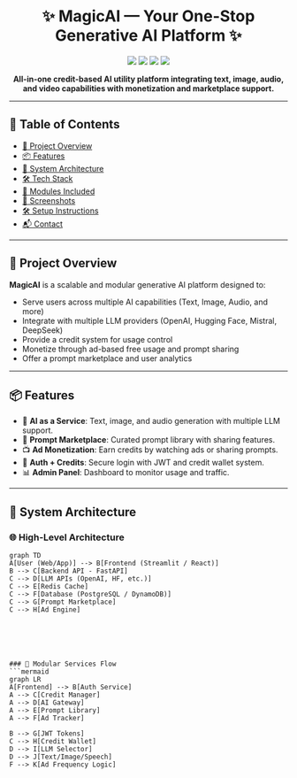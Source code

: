 <h1 align="center">✨ MagicAI — Your One-Stop Generative AI Platform ✨</h1>

<p align="center">
  <img src="https://img.shields.io/badge/AI-Powered-blueviolet?style=for-the-badge&logo=openai" />
  <img src="https://img.shields.io/badge/FastAPI-Backend-green?style=for-the-badge&logo=fastapi" />
  <img src="https://img.shields.io/badge/Streamlit-Frontend-orange?style=for-the-badge&logo=streamlit" />
  <img src="https://img.shields.io/badge/Multi%20Provider%20Support-Enabled-blue?style=for-the-badge" />
</p>

<p align="center">
  <strong>All-in-one credit-based AI utility platform integrating text, image, audio, and video capabilities with monetization and marketplace support.</strong>
</p>

---

## 📑 Table of Contents

- [🚀 Project Overview](#-project-overview)
- [📦 Features](#-features)
- [🧠 System Architecture](#-system-architecture)
- [🛠️ Tech Stack](#️-tech-stack)
- [🧪 Modules Included](#-modules-included)
- [📸 Screenshots](#-screenshots)
- [🛠️ Setup Instructions](#-setup-instructions)
- [📬 Contact](#-contact)

---

## 🚀 Project Overview

**MagicAI** is a scalable and modular generative AI platform designed to:

- Serve users across multiple AI capabilities (Text, Image, Audio, and more)
- Integrate with multiple LLM providers (OpenAI, Hugging Face, Mistral, DeepSeek)
- Provide a credit system for usage control
- Monetize through ad-based free usage and prompt sharing
- Offer a prompt marketplace and user analytics

---

## 📦 Features

- 🧠 **AI as a Service**: Text, image, and audio generation with multiple LLM support.
- 🧾 **Prompt Marketplace**: Curated prompt library with sharing features.
- 📺 **Ad Monetization**: Earn credits by watching ads or sharing prompts.
- 🛂 **Auth + Credits**: Secure login with JWT and credit wallet system.
- 📊 **Admin Panel**: Dashboard to monitor usage and traffic.

---

## 🧠 System Architecture

### 🌐 High-Level Architecture

```mermaid
graph TD
A[User (Web/App)] --> B[Frontend (Streamlit / React)]
B --> C[Backend API - FastAPI]
C --> D[LLM APIs (OpenAI, HF, etc.)]
C --> E[Redis Cache]
C --> F[Database (PostgreSQL / DynamoDB)]
C --> G[Prompt Marketplace]
C --> H[Ad Engine]






### 🧩 Modular Services Flow
```mermaid
graph LR
A[Frontend] --> B[Auth Service]
A --> C[Credit Manager]
A --> D[AI Gateway]
A --> E[Prompt Library]
A --> F[Ad Tracker]

B --> G[JWT Tokens]
C --> H[Credit Wallet]
D --> I[LLM Selector]
D --> J[Text/Image/Speech]
F --> K[Ad Frequency Logic]



